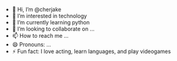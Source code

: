 - 👋 Hi, I’m @cherjake
- 👀 I’m interested in technology 
- 🌱 I’m currently learning python
- 💞️ I’m looking to collaborate on ...
- 📫 How to reach me ...
- 😄 Pronouns: ...
- ⚡ Fun fact: I love acting, learn languages, and play videogames

<!---
cherjake/cherjake is a ✨ special ✨ repository because its `README.md` (this file) appears on your GitHub profile.
You can click the Preview link to take a look at your changes.
--->

